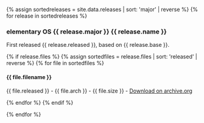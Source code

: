 ---
---

{% assign sortedreleases = site.data.releases | sort: 'major' | reverse %}
{% for release in sortedreleases %}
<h3>elementary OS {{ release.major }} {{ release.name }}</h3>
<p>First released {{ release.released }}, based on {{ release.base }}.</p>

{% if release.files %}
{% assign sortedfiles = release.files | sort: 'released' | reverse %}
{% for file in sortedfiles %}
<h4>{{ file.filename }}</h4>
<p>{{ file.released }} - {{ file.arch }} - {{ file.size }} - <a href="{{ file.url }}">Download on archive.org</a></p>
{% endfor %}
{% endif %}

{% endfor %}
